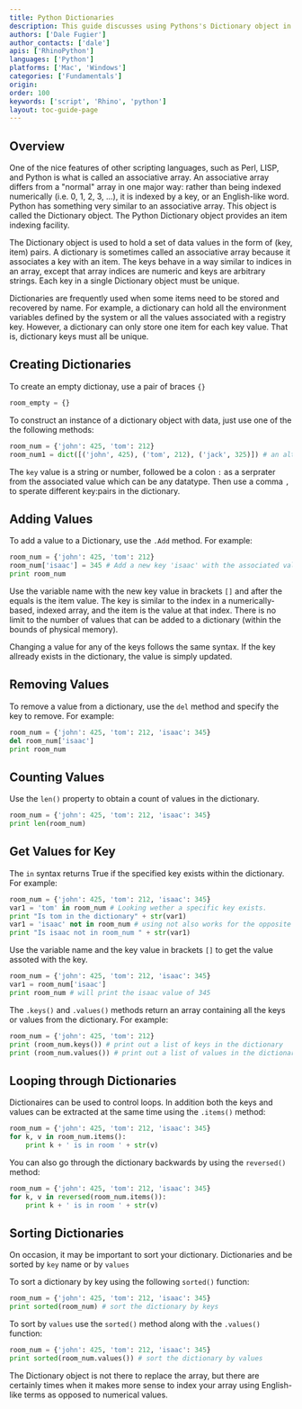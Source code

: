 ```yaml
---
title: Python Dictionaries
description: This guide discusses using Pythons's Dictionary object in RhinoScript.
authors: ['Dale Fugier']
author_contacts: ['dale']
apis: ['RhinoPython']
languages: ['Python']
platforms: ['Mac', 'Windows']
categories: ['Fundamentals']
origin:
order: 100
keywords: ['script', 'Rhino', 'python']
layout: toc-guide-page
---
```



## Overview

One of the nice features of other scripting languages, such as Perl, LISP, and Python is what is called an associative array. An associative array differs from a "normal" array in one major way: rather than being indexed numerically (i.e. 0, 1, 2, 3, ...), it is indexed by a key, or an English-like word. Python has something very similar to an associative array. This object is called the Dictionary object. The Python Dictionary object provides an item indexing facility.

The Dictionary object is used to hold a set of data values in the form of (key, item) pairs.  A dictionary is sometimes called an associative array because it associates a key with an item.  The keys behave in a way similar to indices in an array, except that array indices are numeric and keys are arbitrary strings.  Each key in a single Dictionary object must be unique.

Dictionaries are frequently used when some items need to be stored and recovered by name.  For example, a dictionary can hold all the environment variables defined by the system or all the values associated with a registry key.  However, a dictionary can only store one item for each key value.  That is, dictionary keys must all be unique.

## Creating Dictionaries

To create an empty dictionay, use a pair of braces `{}`

```python
room_empty = {}
```

To construct an instance of a dictionary object with data, just use one of the the following methods:

```python
room_num = {'john': 425, 'tom': 212}
room_num1 = dict([('john', 425), ('tom', 212), ('jack', 325)]) # an alternative way to create a dictionary is to use the dcit() constructor to create a dictionary.
```
The `key` value is a string or number, followed be a colon `:` as a serprater from the associated value which can be any datatype. Then use a comma `,` to sperate different key:pairs in the dictionary.

## Adding Values

To add a value to a Dictionary, use the `.Add` method.  For example:

```python
room_num = {'john': 425, 'tom': 212}
room_num['isaac'] = 345 # Add a new key 'isaac' with the associated value
print room_num
```

Use the variable name with the new key value in brackets `[]` and after the equals is the item value.  The key is similar to the index in a numerically-based, indexed array, and the item is the value at that index.  There is no limit to the number of values that can be added to a dictionary (within the bounds of physical memory).

Changing a value for any of the keys follows the same syntax.  If the key allready exists in the dictionary, the value is simply updated.

## Removing Values

To remove a value from a dictionary, use the `del` method and specify the key to remove.  For example:

```python
room_num = {'john': 425, 'tom': 212, 'isaac': 345}
del room_num['isaac']
print room_num
```

## Counting Values

Use the `len()` property to obtain a count of values in the dictionary.

```python
room_num = {'john': 425, 'tom': 212, 'isaac': 345}
print len(room_num)
```

## Get Values for Key

The `in` syntax returns True if the specified key exists within the dictionary.  For example:

```python
room_num = {'john': 425, 'tom': 212, 'isaac': 345}
var1 = 'tom' in room_num # Looking wether a specific key exists.
print "Is tom in the dictionary" + str(var1)
var1 = 'isaac' not in room_num # using not also works for the opposite
print "Is isaac not in room_num " + str(var1)
```

Use the variable name and the key value in brackets `[]` to get the value assoted with the key.

```python
room_num = {'john': 425, 'tom': 212, 'isaac': 345}
var1 = room_num['isaac']
print room_num # will print the isaac value of 345
```

The `.keys()` and `.values()` methods return an array containing all the keys or values from the dictionary. For example:

```python
room_num = {'john': 425, 'tom': 212}
print (room_num.keys()) # print out a list of keys in the dictionary
print (room_num.values()) # print out a list of values in the dictionary
```

## Looping through Dictionaries

Dictionaires can be used to control loops.  In addition both the keys and values can be extracted at the same time using the `.items()` method:

```python
room_num = {'john': 425, 'tom': 212, 'isaac': 345}
for k, v in room_num.items():
    print k + ' is in room ' + str(v)
```

You can also go through the dictionary backwards by using the `reversed()` method:

```python
room_num = {'john': 425, 'tom': 212, 'isaac': 345}
for k, v in reversed(room_num.items()):
    print k + ' is in room ' + str(v)
```

## Sorting Dictionaries

On occasion, it may be important to sort your dictionary. Dictionaries and be sorted by `key` name or by `values`

To sort a dictionary by key using the following `sorted()` function:

```python
room_num = {'john': 425, 'tom': 212, 'isaac': 345}
print sorted(room_num) # sort the dictionary by keys
```

To sort by `values` use the `sorted()` method along with the `.values()` function:

```python
room_num = {'john': 425, 'tom': 212, 'isaac': 345}
print sorted(room_num.values()) # sort the dictionary by values
```

The Dictionary object is not there to replace the array, but there are certainly times when it makes more sense to index your array using English-like terms as opposed to numerical values.

